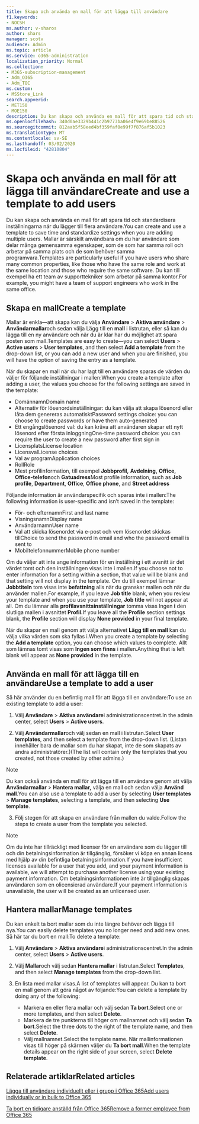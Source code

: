 ```yaml
---
title: Skapa och använda en mall för att lägga till användare
f1.keywords:
- NOCSH
ms.author: v-sharos
author: shars
manager: scotv
audience: Admin
ms.topic: article
ms.service: o365-administration
localization_priority: Normal
ms.collection:
- M365-subscription-management
- Adm_O365
- Adm_TOC
ms.custom:
- MSStore_Link
search.appverid:
- MET150
- MOE150
description: Du kan skapa och använda en mall för att spara tid och standardisera inställningarna när du lägger till flera användare.
ms.openlocfilehash: 340d0ae3329b441c2b9773ba06e4f9e69be88526
ms.sourcegitcommit: 812aab5f58eed4bf359faf0e99f7f876af5b1023
ms.translationtype: MT
ms.contentlocale: sv-SE
ms.lasthandoff: 03/02/2020
ms.locfileid: "42810804"
---
```

# <a name="create-and-use-a-template-to-add-users"></a><span data-ttu-id="18a27-103">Skapa och använda en mall för att lägga till användare</span><span class="sxs-lookup"><span data-stu-id="18a27-103">Create and use a template to add users</span></span>

<span data-ttu-id="18a27-104">Du kan skapa och använda en mall för att spara tid och standardisera inställningarna när du lägger till flera användare.</span><span class="sxs-lookup"><span data-stu-id="18a27-104">You can create and use a template to save time and standardize settings when you are adding multiple users.</span></span> <span data-ttu-id="18a27-105">Mallar är särskilt användbara om du har användare som delar många gemensamma egenskaper, som de som har samma roll och arbetar på samma plats och de som behöver samma programvara.</span><span class="sxs-lookup"><span data-stu-id="18a27-105">Templates are particularly useful if you have users who share many common properties, like those who have the same role and work at the same location and those who require the same software.</span></span> <span data-ttu-id="18a27-106">Du kan till exempel ha ett team av supporttekniker som arbetar på samma kontor.</span><span class="sxs-lookup"><span data-stu-id="18a27-106">For example, you might have a team of support engineers who work in the same office.</span></span>  

## <a name="create-a-template"></a><span data-ttu-id="18a27-107">Skapa en mall</span><span class="sxs-lookup"><span data-stu-id="18a27-107">Create a template</span></span>

<span data-ttu-id="18a27-108">Mallar är enkla&mdash;att skapa kan du välja **Användare** > **Aktiva användare** > **Användarmallar**och sedan välja Lägg till en **mall** i listrutan, eller så kan du lägga till en ny användare och när du är klar har du möjlighet att spara posten som mall.</span><span class="sxs-lookup"><span data-stu-id="18a27-108">Templates are easy to create&mdash;you can select **Users** > **Active users** > **User templates**, and then select **Add a template** from the drop-down list, or you can add a new user and when you are finished, you will have the option of saving the entry as a template.</span></span>

<span data-ttu-id="18a27-109">När du skapar en mall när du har lagt till en användare sparas de värden du väljer för följande inställningar i mallen:</span><span class="sxs-lookup"><span data-stu-id="18a27-109">When you create a template after adding a user, the values you choose for the following settings are saved in the template:</span></span>

- <span data-ttu-id="18a27-110">Domännamn</span><span class="sxs-lookup"><span data-stu-id="18a27-110">Domain name</span></span>
- <span data-ttu-id="18a27-111">Alternativ för lösenordsinställningar: du kan välja att skapa lösenord eller låta dem genereras automatiskt</span><span class="sxs-lookup"><span data-stu-id="18a27-111">Password settings choice: you can choose to create passwords or have them auto-generated</span></span>
- <span data-ttu-id="18a27-112">Ett engångslösenord val: du kan kräva att användaren skapar ett nytt lösenord efter första inloggning</span><span class="sxs-lookup"><span data-stu-id="18a27-112">One-time password choice: you can require the user to create a new password after first sign in</span></span>
- <span data-ttu-id="18a27-113">Licensplats</span><span class="sxs-lookup"><span data-stu-id="18a27-113">License location</span></span>
- <span data-ttu-id="18a27-114">Licensval</span><span class="sxs-lookup"><span data-stu-id="18a27-114">License choices</span></span>
- <span data-ttu-id="18a27-115">Val av program</span><span class="sxs-lookup"><span data-stu-id="18a27-115">Application choices</span></span>
- <span data-ttu-id="18a27-116">Roll</span><span class="sxs-lookup"><span data-stu-id="18a27-116">Role</span></span>
- <span data-ttu-id="18a27-117">Mest profilinformation, till exempel **Jobbprofil,** **Avdelning,** **Office,** **Office-telefon**och **Gatuadress**</span><span class="sxs-lookup"><span data-stu-id="18a27-117">Most profile information, such as **Job profile**, **Department**, **Office**, **Office phone**, and **Street address**</span></span> 

<span data-ttu-id="18a27-118">Följande information är användarspecifik och sparas inte i mallen:</span><span class="sxs-lookup"><span data-stu-id="18a27-118">The following information is user-specific and isn’t saved in the template:</span></span>

- <span data-ttu-id="18a27-119">För- och efternamn</span><span class="sxs-lookup"><span data-stu-id="18a27-119">First and last name</span></span>
- <span data-ttu-id="18a27-120">Visningsnamn</span><span class="sxs-lookup"><span data-stu-id="18a27-120">Display name</span></span>
- <span data-ttu-id="18a27-121">Användarnamn</span><span class="sxs-lookup"><span data-stu-id="18a27-121">User name</span></span>
- <span data-ttu-id="18a27-122">Val att skicka lösenordet via e-post och vem lösenordet skickas till</span><span class="sxs-lookup"><span data-stu-id="18a27-122">Choice to send the password in email and who the password email is sent to</span></span>
- <span data-ttu-id="18a27-123">Mobiltelefonnummer</span><span class="sxs-lookup"><span data-stu-id="18a27-123">Mobile phone number</span></span>

<span data-ttu-id="18a27-124">Om du väljer att inte ange information för en inställning i ett avsnitt är det värdet tomt och den inställningen visas inte i mallen.</span><span class="sxs-lookup"><span data-stu-id="18a27-124">If you choose not to enter information for a setting within a section, that value will be blank and that setting will not display in the template.</span></span> <span data-ttu-id="18a27-125">Om du till exempel lämnar **Jobbtiteln** tom visas inte **befattning** alls när du granskar mallen och när du använder mallen.</span><span class="sxs-lookup"><span data-stu-id="18a27-125">For example, if you leave **Job title** blank, when you review your template and when you use your template, **Job title** will not appear at all.</span></span> <span data-ttu-id="18a27-126">Om du lämnar alla **profilavsnittsinställningar** tomma visas Ingen **i** den slutliga mallen i avsnittet **Profil.**</span><span class="sxs-lookup"><span data-stu-id="18a27-126">If you leave all the **Profile** section settings blank, the **Profile** section will display **None provided** in your final template.</span></span>

<span data-ttu-id="18a27-127">När du skapar en mall genom att välja alternativet **Lägg till en mall** kan du välja vilka värden som ska fyllas i.</span><span class="sxs-lookup"><span data-stu-id="18a27-127">When you create a template by selecting the **Add a template** option, you can choose which values to complete.</span></span> <span data-ttu-id="18a27-128">Allt som lämnas tomt visas som **Ingen som finns** i mallen.</span><span class="sxs-lookup"><span data-stu-id="18a27-128">Anything that is left blank will appear as **None provided** in the template.</span></span>

## <a name="use-a-template-to-add-a-user"></a><span data-ttu-id="18a27-129">Använda en mall för att lägga till en användare</span><span class="sxs-lookup"><span data-stu-id="18a27-129">Use a template to add a user</span></span>

<span data-ttu-id="18a27-130">Så här använder du en befintlig mall för att lägga till en användare:</span><span class="sxs-lookup"><span data-stu-id="18a27-130">To use an existing template to add a user:</span></span>

1. <span data-ttu-id="18a27-131">Välj **Användare** > **Aktiva användare**i administrationscentret.</span><span class="sxs-lookup"><span data-stu-id="18a27-131">In the admin center, select **Users** > **Active users**.</span></span>

2. <span data-ttu-id="18a27-132">Välj **Användarmallar**och välj sedan en mall i listrutan.</span><span class="sxs-lookup"><span data-stu-id="18a27-132">Select **User templates**, and then select a template from the drop-down list.</span></span> <span data-ttu-id="18a27-133">(Listan innehåller bara de mallar som du har skapat, inte de som skapats av andra administratörer.)</span><span class="sxs-lookup"><span data-stu-id="18a27-133">(The list will contain only the templates that you created, not those created by other admins.)</span></span>

 > [!NOTE]
 > <span data-ttu-id="18a27-134">Du kan också använda en mall för att lägga till en användare genom att välja **Användarmallar** > **Hantera mallar,** välja en mall och sedan välja **Använd mall**.</span><span class="sxs-lookup"><span data-stu-id="18a27-134">You can also use a template to add a user by selecting **User templates** > **Manage templates**, selecting a template, and then selecting **Use template**.</span></span>

3. <span data-ttu-id="18a27-135">Följ stegen för att skapa en användare från mallen du valde.</span><span class="sxs-lookup"><span data-stu-id="18a27-135">Follow the steps to create a user from the template you selected.</span></span>

> [!NOTE]
> <span data-ttu-id="18a27-136">Om du inte har tillräckligt med licenser för en användare som du lägger till och din betalningsinformation är tillgänglig, försöker vi köpa en annan licens med hjälp av din befintliga betalningsinformation.</span><span class="sxs-lookup"><span data-stu-id="18a27-136">If you have insufficient licenses available for a user that you add, and your payment information is available, we will attempt to purchase another license using your existing payment information.</span></span> <span data-ttu-id="18a27-137">Om betalningsinformationen inte är tillgänglig skapas användaren som en olicensierad användare.</span><span class="sxs-lookup"><span data-stu-id="18a27-137">If your payment information is unavailable, the user will be created as an unlicensed user.</span></span>

## <a name="manage-templates"></a><span data-ttu-id="18a27-138">Hantera mallar</span><span class="sxs-lookup"><span data-stu-id="18a27-138">Manage templates</span></span>

<span data-ttu-id="18a27-139">Du kan enkelt ta bort mallar som du inte längre behöver och lägga till nya.</span><span class="sxs-lookup"><span data-stu-id="18a27-139">You can easily delete templates you no longer need and add new ones.</span></span> <span data-ttu-id="18a27-140">Så här tar du bort en mall:</span><span class="sxs-lookup"><span data-stu-id="18a27-140">To delete a template:</span></span>

1. <span data-ttu-id="18a27-141">Välj **Användare** > **Aktiva användare**i administrationscentret.</span><span class="sxs-lookup"><span data-stu-id="18a27-141">In the admin center, select **Users** > **Active users**.</span></span>

2. <span data-ttu-id="18a27-142">Välj **Mallar**och välj sedan **Hantera mallar** i listrutan.</span><span class="sxs-lookup"><span data-stu-id="18a27-142">Select **Templates**, and then select **Manage templates** from the drop-down list.</span></span>

3. <span data-ttu-id="18a27-143">En lista med mallar visas.</span><span class="sxs-lookup"><span data-stu-id="18a27-143">A list of templates will appear.</span></span> <span data-ttu-id="18a27-144">Du kan ta bort en mall genom att göra något av följande:</span><span class="sxs-lookup"><span data-stu-id="18a27-144">You can delete a template by doing any of the following:</span></span>
    - <span data-ttu-id="18a27-145">Markera en eller flera mallar och välj sedan **Ta bort**.</span><span class="sxs-lookup"><span data-stu-id="18a27-145">Select one or more templates, and then select **Delete**.</span></span> 
    - <span data-ttu-id="18a27-146">Markera de tre punkterna till höger om mallnamnet och välj sedan **Ta bort**.</span><span class="sxs-lookup"><span data-stu-id="18a27-146">Select the three dots to the right of the template name, and then select **Delete**.</span></span>
    - <span data-ttu-id="18a27-147">Välj mallnamnet.</span><span class="sxs-lookup"><span data-stu-id="18a27-147">Select the template name.</span></span> <span data-ttu-id="18a27-148">När mallinformationen visas till höger på skärmen väljer du **Ta bort mall**.</span><span class="sxs-lookup"><span data-stu-id="18a27-148">When the template details appear on the right side of your screen, select **Delete template**.</span></span>

## <a name="related-articles"></a><span data-ttu-id="18a27-149">Relaterade artiklar</span><span class="sxs-lookup"><span data-stu-id="18a27-149">Related articles</span></span>

[<span data-ttu-id="18a27-150">Lägga till användare individuellt eller i grupp i Office 365</span><span class="sxs-lookup"><span data-stu-id="18a27-150">Add users individually or in bulk to Office 365</span></span>](add-users.md)

[<span data-ttu-id="18a27-151">Ta bort en tidigare anställd från Office 365</span><span class="sxs-lookup"><span data-stu-id="18a27-151">Remove a former employee from Office 365</span></span>](remove-former-employee.md)
  

